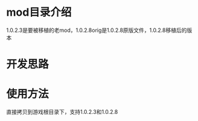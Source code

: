 # mod目录介绍

1.0.2.3是要被移植的老mod，1.0.2.8orig是1.0.2.8原版文件，1.0.2.8移植后的版本

# 开发思路



# 使用方法

直接拷贝到游戏根目录下，支持1.0.2.3和1.0.2.8